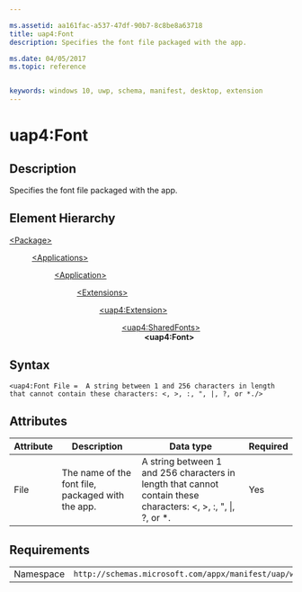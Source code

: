 ```yaml
---

ms.assetid: aa161fac-a537-47df-90b7-8c8be8a63718
title: uap4:Font
description: Specifies the font file packaged with the app. 

ms.date: 04/05/2017
ms.topic: reference


keywords: windows 10, uwp, schema, manifest, desktop, extension 
---
```


# uap4:Font

## Description
Specifies the font file packaged with the app.

## Element Hierarchy
<dl>
<dt><a href="element-package.md">&lt;Package&gt;</a></dt>
<dd>
<dl>
<dt><a href="element-applications.md">&lt;Applications&gt;</a></dt>
<dd>
<dl>
<dt><a href="element-application.md">&lt;Application&gt;</a></dt>
<dd>
<dl>
<dt><a href="element-1-extensions.md">&lt;Extensions&gt;</a></dt>
<dd>
<dl>
<dt><a href="element-uap4-extension.md">&lt;uap4:Extension&gt;</a></dt>
<dd>
<dl>
<dt><a href="element-uap4-sharedfonts.md">&lt;uap4:SharedFonts&gt;</a></dt>
<dd><b>&lt;uap4:Font&gt;</b></dd>
</dl>
</dd>
</dl>
</dd>
</dl>
</dd>
</dl>
</dd>
</dl>
</dd>
</dl>

## Syntax
```syntax
<uap4:Font File =  A string between 1 and 256 characters in length that cannot contain these characters: <, >, :, ", |, ?, or *./>
```
## Attributes
| Attribute | Description | Data type | Required |
|-----------|-------------|-----------|----------|
| File | The name of the font file, packaged with the app. | A string between 1 and 256 characters in length that cannot contain these characters: <, >, :, ", &#124;, ?, or *. | Yes |

## Requirements

|   |   |
|--|--|
| Namespace | `http://schemas.microsoft.com/appx/manifest/uap/windows10/4` |
